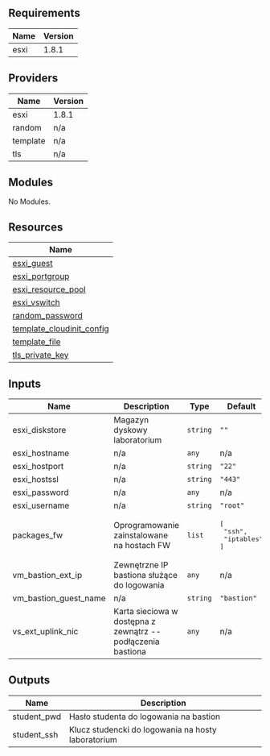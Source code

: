 ## Requirements

| Name | Version |
|------|---------|
| esxi | 1.8.1 |

## Providers

| Name | Version |
|------|---------|
| esxi | 1.8.1 |
| random | n/a |
| template | n/a |
| tls | n/a |

## Modules

No Modules.

## Resources

| Name |
|------|
| [esxi_guest](https://registry.terraform.io/providers/josenk/esxi/1.8.1/docs/resources/guest) |
| [esxi_portgroup](https://registry.terraform.io/providers/josenk/esxi/1.8.1/docs/resources/portgroup) |
| [esxi_resource_pool](https://registry.terraform.io/providers/josenk/esxi/1.8.1/docs/resources/resource_pool) |
| [esxi_vswitch](https://registry.terraform.io/providers/josenk/esxi/1.8.1/docs/resources/vswitch) |
| [random_password](https://registry.terraform.io/providers/hashicorp/random/latest/docs/resources/password) |
| [template_cloudinit_config](https://registry.terraform.io/providers/hashicorp/template/latest/docs/data-sources/cloudinit_config) |
| [template_file](https://registry.terraform.io/providers/hashicorp/template/latest/docs/data-sources/file) |
| [tls_private_key](https://registry.terraform.io/providers/hashicorp/tls/latest/docs/resources/private_key) |

## Inputs

| Name | Description | Type | Default | Required |
|------|-------------|------|---------|:--------:|
| esxi\_diskstore | Magazyn dyskowy laboratorium | `string` | `""` | no |
| esxi\_hostname | n/a | `any` | n/a | yes |
| esxi\_hostport | n/a | `string` | `"22"` | no |
| esxi\_hostssl | n/a | `string` | `"443"` | no |
| esxi\_password | n/a | `any` | n/a | yes |
| esxi\_username | n/a | `string` | `"root"` | no |
| packages\_fw | Oprogramowanie zainstalowane na hostach FW | `list` | <pre>[<br>  "ssh",<br>  "iptables"<br>]</pre> | no |
| vm\_bastion\_ext\_ip | Zewnętrzne IP bastiona służące do logowania | `any` | n/a | yes |
| vm\_bastion\_guest\_name | n/a | `string` | `"bastion"` | no |
| vs\_ext\_uplink\_nic | Karta sieciowa w dostępna z zewnątrz -- podłączenia bastiona | `any` | n/a | yes |

## Outputs

| Name | Description |
|------|-------------|
| student\_pwd | Hasło studenta do logowania na bastion |
| student\_ssh | Klucz studencki do logowania na hosty laboratorium |

